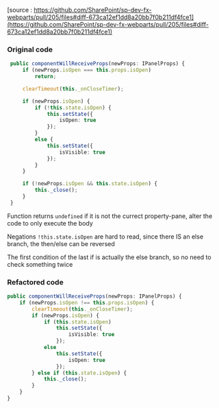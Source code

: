 [source : https://github.com/SharePoint/sp-dev-fx-webparts/pull/205/files#diff-673ca12ef1dd8a20bb7f0b211df4fce1](https://github.com/SharePoint/sp-dev-fx-webparts/pull/205/files#diff-673ca12ef1dd8a20bb7f0b211df4fce1)

### Original code

```TypeScript
 public componentWillReceiveProps(newProps: IPanelProps) {
     if (newProps.isOpen === this.props.isOpen)
         return;

	 clearTimeout(this._onCloseTimer);

     if (newProps.isOpen) {
         if (!this.state.isOpen) {
             this.setState({
                 isOpen: true
             });
         }
         else {
             this.setState({
                 isVisible: true
             });
         }
     }

     if (!newProps.isOpen && this.state.isOpen) {
         this._close();
     }
 }
```

Function returns ``undefined`` if it is not the currect property-pane, alter the code to only execute the body

Negations ``!this.state.isOpen`` are hard to read, since there IS an else branch, the then/else can be reversed

The first condition of the last if is actually the else branch, so no need to check something twice

### Refactored code

```TypeScript
public componentWillReceiveProps(newProps: IPanelProps) {
    if (newProps.isOpen !== this.props.isOpen) {
        clearTimeout(this._onCloseTimer);
        if (newProps.isOpen) {
            if (this.state.isOpen)
                this.setState({
                    isVisible: true
                });
            else
                this.setState({
                    isOpen: true
                });
        } else if (this.state.isOpen) {
            this._close();
        }
    }
}
```
